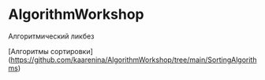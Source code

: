 # AlgorithmWorkshop
Алгоритмический ликбез

[Алгоритмы сортировки] (https://github.com/kaarenina/AlgorithmWorkshop/tree/main/SortingAlgorithms)
